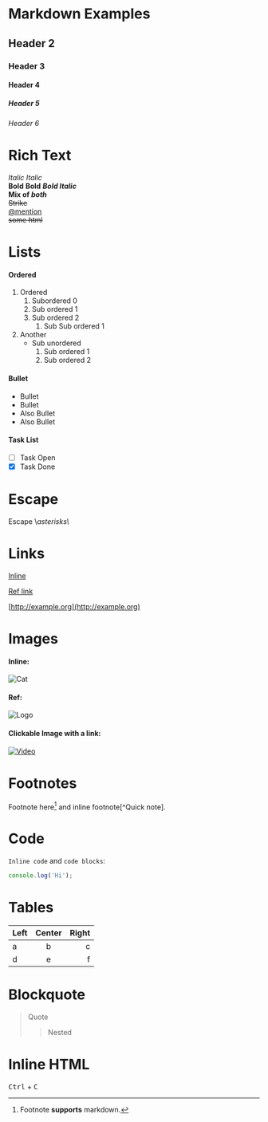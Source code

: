 # Markdown Examples

## Header 2

### Header 3

#### Header 4

##### Header 5

###### Header 6

# Rich Text

*Italic* *Italic*  
**Bold** **Bold** ***Bold Italic***  
**Mix of *both***  
~~Strike~~  
[@mention](https://github.com/mention)  
~~some html~~

# Lists

#### Ordered

1.  Ordered
    1.  Subordered 0
    2.  Sub ordered 1
    3.  Sub ordered 2
        1.  Sub Sub ordered 1
2.  Another
    *   Sub unordered
        1.  Sub ordered 1
        2.  Sub ordered 2

#### Bullet

*   Bullet
*   Bullet
*   Also Bullet
*   Also Bullet

#### Task List

*   [ ]  Task Open
*   [x]  Task Done

# Escape

Escape \\*asterisks\\*

# Links

[Inline](https://example.com)

[Ref link](https://example.org)

[http://example.org](http://example.org)

# Images

#### Inline:

![Cat](https://picsum.photos/100)

#### Ref:

![Logo](https://picsum.photos/64)

#### Clickable Image with a link:

[![Video](https://picsum.photos/120)](https://youtu.be/dQw4w9WgXcQ)

# Footnotes

Footnote here[^1] and inline footnote[^Quick note].

[^1]: Footnote **supports** markdown.

# Code

`Inline code` and `code blocks`:

```js
console.log('Hi');
```

# Tables

| Left | Center | Right |
| :--- | :--: | ---: |
| a | b | c |
| d | e | f |

# Blockquote

> Quote
> 
> > Nested

# Inline HTML

<kbd>Ctrl</kbd> + <kbd>C</kbd>